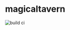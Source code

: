 # magicaltavern
![build ci](https://github.com/bitfl0wer/magicaltavern/actions/workflows/pylint.yml/badge.svg)

